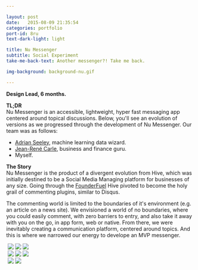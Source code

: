 ```yaml
---

layout: post
date:   2015-08-09 21:35:54
categories: portfolio
port-id: 8ru
text-dark-light: light

title: Nu Messenger
subtitle: Social Experiment
take-me-back-text: Another messenger?! Take me back.

img-background: background-nu.gif

---
```


<b>Design Lead, 6 months.</b>

<b>TL;DR</b><br>
Nu Messenger is an accessible, lightweight, hyper fast messaging app centered around topical discussions. Below, you'll see an evolution of versions as we progressed through the development of Nu Messenger. Our team was as follows:

- <a href="https://ca.linkedin.com/in/adrianseeley" target="_blank">Adrian Seeley</a>, machine learning data wizard.
- <a href="https://ca.linkedin.com/pub/jean-rené-carle-mossdorf/13/882/a10" target="_blank">Jean-René Carle</a>, business and finance guru.
- Myself. 

<b>The Story</b><br>
Nu Messenger is the product of a divergent evolution from Hive, which was initially destined to be a Social Media Managing platform for businesses of any size. Going through the <a href="http://founderfuel.com/en/" target="_blank">FounderFuel</a> Hive pivoted to become the holy grail of commenting plugins, similar to Disqus. 

The commenting world is limited to the boundaries of it's environment (e.g. an article on a news site). We envisioned a world of no boundaries, where you could easily comment, with zero barriers to entry, and also take it away with you on the go, in app form, web or native. From there, we were inevitably creating a communication platform, centered around topics. And this is where we narrowed our energy to develope an MVP messenger. 

<div class="image-container">
    <img class="clear" src=""/>
    <img class="w1" src="./img/work/nu/header-1.jpg"/>
    <img class="w3" src="./img/work/nu/nu-home-1.jpg"/>
    <img class="w4" src="./img/work/nu/nu-app-store-1.jpg"/>
</div>

<div class="image-container">
    <img class="clear" src=""/>
    <img class="w1" src="./img/work/nu/header-2.jpg"/>
    <img class="w3" src="./img/work/nu/nu-home-2.jpg"/>
    <img class="w4" src="./img/work/nu/nu-screens-2.jpg"/>
</div>

<div class="image-container">
    <img class="clear" src=""/>
    <img class="w1" src="./img/work/nu/header-3.jpg"/>
    <img class="w3" src="./img/work/nu/nu-screens-3.gif"/>
</div>







